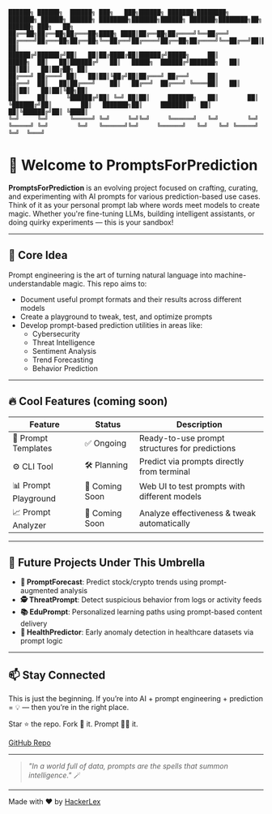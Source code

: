 ```
██████╗ ██████╗  ██████╗ ███╗   ███╗██████╗ ███████╗████████╗     ███████╗ ██████╗ ██████╗ ████████╗███████╗██████╗ ███████╗████████╗██╗ ██████╗ ███╗   ██╗
██╔══██╗██╔══██╗██╔═══██╗████╗ ████║██╔══██╗██╔════╝╚══██╔══╝     ██╔════╝██╔═══██╗██╔══██╗╚══██╔══╝██╔════╝██╔══██╗██╔════╝╚══██╔══╝██║██╔═══██╗████╗  ██║
██████╔╝██████╔╝██║   ██║██╔████╔██║██████╔╝█████╗     ██║        █████╗  ██║   ██║██████╔╝   ██║   █████╗  ██████╔╝███████╗   ██║   ██║██║   ██║██╔██╗ ██║
██╔═══╝ ██╔═══╝ ██║   ██║██║╚██╔╝██║██╔═══╝ ██╔══╝     ██║        ██╔══╝  ██║   ██║██╔═══╝    ██║   ██╔══╝  ██╔═══╝ ╚════██║   ██║   ██║██║   ██║██║╚██╗██║
██║     ██║     ╚██████╔╝██║ ╚═╝ ██║██║     ███████╗   ██║        ██║     ╚██████╔╝██║        ██║   ███████╗██║     ███████║   ██║   ██║╚██████╔╝██║ ╚████║
╚═╝     ╚═╝      ╚═════╝ ╚═╝     ╚═╝╚═╝     ╚══════╝   ╚═╝        ╚═╝      ╚═════╝ ╚═╝        ╚═╝   ╚══════╝╚═╝     ╚══════╝   ╚═╝   ╚═╝ ╚═════╝ ╚═╝  ╚═══╝
```

# 🚀 Welcome to PromptsForPrediction

**PromptsForPrediction** is an evolving project focused on crafting, curating, and experimenting with AI prompts for various prediction-based use cases. Think of it as your personal prompt lab where words meet models to create magic. Whether you're fine-tuning LLMs, building intelligent assistants, or doing quirky experiments — this is your sandbox!

---

## 🎯 Core Idea

Prompt engineering is the art of turning natural language into machine-understandable magic. This repo aims to:
- Document useful prompt formats and their results across different models
- Create a playground to tweak, test, and optimize prompts
- Develop prompt-based prediction utilities in areas like:
  - Cybersecurity
  - Threat Intelligence
  - Sentiment Analysis
  - Trend Forecasting
  - Behavior Prediction

---

## 🔥 Cool Features (coming soon)

| Feature                | Status       | Description |
|------------------------|--------------|-------------|
| 🔮 Prompt Templates    | ✅ Ongoing    | Ready-to-use prompt structures for predictions |
| ⚙️ CLI Tool            | 🛠️ Planning  | Predict via prompts directly from terminal |
| 📊 Prompt Playground   | 🧪 Coming Soon| Web UI to test prompts with different models |
| 📈 Prompt Analyzer     | 🧠 Coming Soon| Analyze effectiveness & tweak automatically |

---

## 🌟 Future Projects Under This Umbrella

- **🧠 PromptForecast**: Predict stock/crypto trends using prompt-augmented analysis
- **🕵️ ThreatPrompt**: Detect suspicious behavior from logs or activity feeds
- **📚 EduPrompt**: Personalized learning paths using prompt-based content delivery
- **🧬 HealthPredictor**: Early anomaly detection in healthcare datasets via prompt logic

---

## 📫 Stay Connected

This is just the beginning. If you’re into AI + prompt engineering + prediction = 💡 — then you’re in the right place.

Star ⭐ the repo. Fork 🍴 it. Prompt 🧙‍♀️ it.

[GitHub Repo](https://github.com/hackerlex/PromptsForPrediction)

---

> *"In a world full of data, prompts are the spells that summon intelligence."* 🪄

---

Made with ❤️ by [HackerLex](https://github.com/hackerlex)
